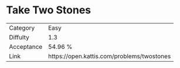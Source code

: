 # Take Two Stones

<table>
    <tr>
        <td>Category</td>
        <td>Easy</td>
    </tr>
    <tr>
        <td>Diffulty</td>
        <td>1.3</td>
    </tr>
    <tr>
        <td>Acceptance</td>
        <td>54.96 %</td>
    </tr>
    <tr>
        <td>Link</td>
        <td>https://open.kattis.com/problems/twostones</td>
    </tr>
</table>